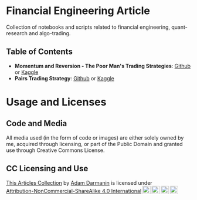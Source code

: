 # Financial Engineering Article

Collection of  notebooks and scripts related to financial engineering, quant-research and algo-trading.

## Table of Contents

- **Momentum and Reversion - The Poor Man's Trading Strategies**: [Github](https://github.com/adamd1985/quant_research/blob/main/momentum-and-mean-reversion-quant.ipynb) or [Kaggle](https://www.kaggle.com/code/addarm/momentum-and-mean-reversion-quant)
- **Pairs Trading Strategy**: [Github](https://github.com/adamd1985/quant_research/blob/main/pair-trading-quant.ipynb) or [Kaggle](https://www.kaggle.com/addarm/pairs-trading-strategy-quant)


# Usage and Licenses

## Code and Media

All media used (in the form of code or images) are either solely owned by me, acquired through licensing, or part of the Public Domain and granted use through Creative Commons License.

## CC Licensing and Use

<p xmlns:cc="http://creativecommons.org/ns#" xmlns:dct="http://purl.org/dc/terms/"><a property="dct:title" rel="cc:attributionURL" href="https://github.com/adamd1985/articles">This Articles Collection</a> by <a rel="cc:attributionURL dct:creator" property="cc:attributionName" href="https://www.linkedin.com/in/adam-darmanin/">Adam Darmanin</a> is licensed under <a href="http://creativecommons.org/licenses/by-nc-sa/4.0/?ref=chooser-v1" target="_blank" rel="license noopener noreferrer" style="display:inline-block;">Attribution-NonCommercial-ShareAlike 4.0 International<img style="height:22px!important;margin-left:3px;vertical-align:text-bottom;" src="https://mirrors.creativecommons.org/presskit/icons/cc.svg?ref=chooser-v1"><img style="height:22px!important;margin-left:3px;vertical-align:text-bottom;" src="https://mirrors.creativecommons.org/presskit/icons/by.svg?ref=chooser-v1"><img style="height:22px!important;margin-left:3px;vertical-align:text-bottom;" src="https://mirrors.creativecommons.org/presskit/icons/nc.svg?ref=chooser-v1"><img style="height:22px!important;margin-left:3px;vertical-align:text-bottom;" src="https://mirrors.creativecommons.org/presskit/icons/sa.svg?ref=chooser-v1"></a></p>
